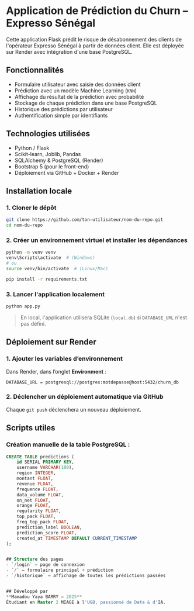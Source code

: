 
# Application de Prédiction du Churn – Expresso Sénégal
Cette application Flask prédit le risque de désabonnement des clients de l'opérateur Expresso Sénégal à partir de données client. Elle est déployée sur Render avec intégration d'une base PostgreSQL.


## Fonctionnalités
- Formulaire utilisateur avec saisie des données client 
- Prédiction avec un modèle Machine Learning (`KNN`) 
- Affichage du résultat de la prédiction avec probabilité
- Stockage de chaque prédiction dans une base PostgreSQL 
- Historique des prédictions par utilisateur 
- Authentification simple par identifiants 


## Technologies utilisées
- Python / Flask
- Scikit-learn, Joblib, Pandas
- SQLAlchemy & PostgreSQL (Render)
- Bootstrap 5 (pour le front-end)
- Déploiement via GitHub + Docker + Render


## Installation locale

### 1. Cloner le dépôt
```bash
git clone https://github.com/ton-utilisateur/nom-du-repo.git
cd nom-du-repo
```

### 2. Créer un environnement virtuel et installer les dépendances
```bash
python -m venv venv
venv\Scripts\activate  # (Windows)
# ou
source venv/bin/activate  # (Linux/Mac)

pip install -r requirements.txt
```

### 3. Lancer l'application localement
```bash
python app.py
```

> En local, l'application utilisera SQLite (`local.db`) si `DATABASE_URL` n'est pas défini.


## Déploiement sur Render

### 1. Ajouter les variables d’environnement
Dans Render, dans l’onglet **Environment** :
```
DATABASE_URL = postgresql://postgres:motdepasse@host:5432/churn_db
```

### 2. Déclencher un déploiement automatique via GitHub
Chaque `git push` déclenchera un nouveau déploiement.


## Scripts utiles

### Création manuelle de la table PostgreSQL :

```sql
CREATE TABLE predictions (
    id SERIAL PRIMARY KEY,
    username VARCHAR(100),
    region INTEGER,
    montant FLOAT,
    revenue FLOAT,
    frequence FLOAT,
    data_volume FLOAT,
    on_net FLOAT,
    orange FLOAT,
    regularity FLOAT,
    top_pack FLOAT,
    freq_top_pack FLOAT,
    prediction_label BOOLEAN,
    prediction_score FLOAT,
    created_at TIMESTAMP DEFAULT CURRENT_TIMESTAMP
);


## Structure des pages
- `/login` – page de connexion
- `/` – formulaire principal + prédiction
- `/historique` – affichage de toutes les prédictions passées


## Développé par
**Mamadou Yaya BARRY – 2025**  
Étudiant en Master 2 MIAGE à l'UGB, passionné de Data & d'IA.